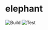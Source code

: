 # elephant

![Build][build-link]
![Test][test-link]

[build-link]:         https://github.com/looak/elephant/actions/workflows/build.yml/badge.svg
[test-link]:          https://github.com/looak/elephant/actions/workflows/test.yml/badge.svg